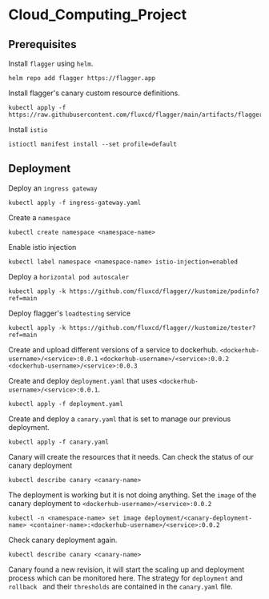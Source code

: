 # Cloud_Computing_Project
## Prerequisites 
Install `flagger` using `helm`.
```
helm repo add flagger https://flagger.app
```
Install flagger's canary custom resource definitions.
```
kubectl apply -f https://raw.githubusercontent.com/fluxcd/flagger/main/artifacts/flagger/crd.yaml
```
Install `istio`
```
istioctl manifest install --set profile=default
```
## Deployment
Deploy an `ingress gateway`
```
kubectl apply -f ingress-gateway.yaml
```
Create a `namespace`
```
kubectl create namespace <namespace-name>
```
Enable istio injection
```
kubectl label namespace <namespace-name> istio-injection=enabled
```
Deploy a `horizontal pod autoscaler`
```
kubectl apply -k https://github.com/fluxcd/flagger//kustomize/podinfo?ref=main
```
Deploy flagger's `loadtesting` service
```
kubectl apply -k https://github.com/fluxcd/flagger//kustomize/tester?ref=main
```
Create and upload different versions of a service to dockerhub.
`<dockerhub-username>/<service>:0.0.1`
`<dockerhub-username>/<service>:0.0.2`
`<dockerhub-username>/<service>:0.0.3`

Create and deploy `deployment.yaml` that uses `<dockerhub-username>/<service>:0.0.1`.
```
kubectl apply -f deployment.yaml
```
Create and deploy a `canary.yaml` that is set to manage our previous deployment.
```
kubectl apply -f canary.yaml
```
Canary will create the resources that it needs.
Can check the status of our canary deployment
```
kubectl describe canary <canary-name>
```
The deployment is working but it is not doing anything.
Set the `image` of the canary deployment to 
`<dockerhub-username>/<service>:0.0.2`
```
kubectl -n <namespace-name> set image deployment/<canary-deployment-name> <container-name>:<dockerhub-username>/<service>:0.0.2
```
Check canary deployment again.
```
kubectl describe canary <canary-name>
```
Canary found a new revision, it will start the scaling up and deployment process which can be monitored here.
The strategy for `deployment` and `rollback ` and their `thresholds` are contained in the `canary.yaml` file.


